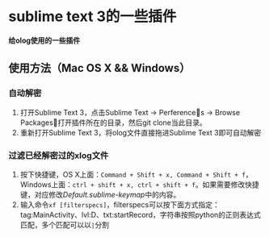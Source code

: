 # sublime text 3的一些插件

**给olog使用的一些插件**

## 使用方法（Mac OS X && Windows）

### 自动解密
1. 打开Sublime Text 3，点击Sublime Text -> Perferences -> Browse Packages，打开插件所在的目录，然后git clone当此目录。
2. 重新打开Sublime Text 3，将olog文件直接拖进Sublime Text 3即可自动解密

### 过滤已经解密过的xlog文件
1. 按下快捷键，OS X上面：`Command + Shift + x, Command + Shift + f`，Windows上面：`ctrl + shift + x, ctrl + shift + f`。如果需要修改快捷键，对应修改*Default.sublime-keymap*中的内容。
2. 输入命令`xf [filterspecs]`，filterspecs可以按下面方式指定：tag:MainActivity、lvl:D、txt:startRecord，字符串按照python的正则表达式匹配，多个匹配可以以`|`分割
